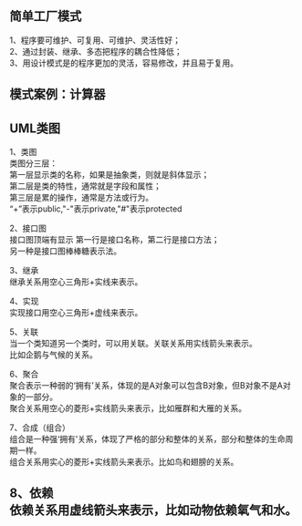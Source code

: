 ## 简单工厂模式

1、程序要可维护、可复用、可维护、灵活性好；  
2、通过封装、继承、多态把程序的耦合性降低；  
3、用设计模式是的程序更加的灵活，容易修改，并且易于复用。  
  
模式案例：计算器   
---
  
## UML类图
1、类图  
类图分三层：  
第一层显示类的名称，如果是抽象类，则就是斜体显示；    
第二层是类的特性，通常就是字段和属性；  
第三层是累的操作，通常是方法或行为。  
“+”表示public,"-"表示private,"#"表示protected
  
2、接口图  
接口图顶端有<interface>显示
第一行是接口名称，第二行是接口方法；  
另一种是接口图棒棒糖表示法。  
  
3、继承  
继承关系用空心三角形+实线来表示。  
  
4、实现  
实现接口用空心三角形+虚线来表示。
  
5、关联  
当一个类知道另一个类时，可以用关联。关联关系用实线箭头来表示。  
比如企鹅与气候的关系。    
  
6、聚合  
聚合表示一种弱的‘拥有’关系，体现的是A对象可以包含B对象，但B对象不是A对象的一部分。  
聚合关系用空心的菱形+实线箭头来表示，比如雁群和大雁的关系。  
  
7、合成（组合）  
组合是一种强‘拥有’关系，体现了严格的部分和整体的关系，部分和整体的生命周期一样。  
组合关系用实心的菱形+实线箭头来表示。比如鸟和翅膀的关系。  
  
8、依赖  
依赖关系用虚线箭头来表示，比如动物依赖氧气和水。  
---





